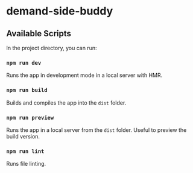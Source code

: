 # demand-side-buddy

## Available Scripts

In the project directory, you can run:

### `npm run dev`
Runs the app in development mode in a local server with HMR.

### `npm run build`
Builds and compiles the app into the `dist` folder.

### `npm run preview`
Runs the app in a local server from the `dist` folder. Useful to preview the build version.

### `npm run lint`
Runs file linting.